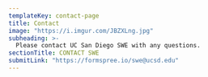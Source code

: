 ```yaml
---
templateKey: contact-page
title: Contact
image: "https://i.imgur.com/JBZXLng.jpg"
subheading: >-
  Please contact UC San Diego SWE with any questions.
sectionTitle: CONTACT SWE
submitLink: "https://formspree.io/swe@ucsd.edu"
---
```


